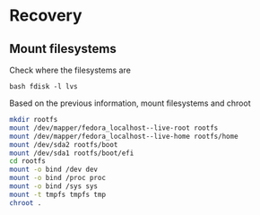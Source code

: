 # Recovery

## Mount filesystems

Check where the filesystems are

``bash
fdisk -l
lvs
``

Based on the previous information, mount filesystems and chroot

```bash
mkdir rootfs
mount /dev/mapper/fedora_localhost--live-root rootfs
mount /dev/mapper/fedora_localhost--live-home rootfs/home
mount /dev/sda2 rootfs/boot
mount /dev/sda1 rootfs/boot/efi
cd rootfs
mount -o bind /dev dev
mount -o bind /proc proc
mount -o bind /sys sys
mount -t tmpfs tmpfs tmp
chroot .
```
